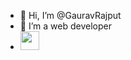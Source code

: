 - 👋 Hi, I’m @GauravRajput
- 🌱 I’m a web developer
- 
  <a href="https://www.linkedin.com/in/gaurav-rajput-87b241244">
  <img src="https://www.iconpacks.net/icons/2/free-linkedin-logo-icon-2430-thumb.png" height="30px"/>
</a>





<!---
GauravRajpt/GauravRajpt is a ✨ special ✨ repository because its `README.md` (this file) appears on your GitHub profile.
You can click the Preview link to take a look at your changes.
--->
